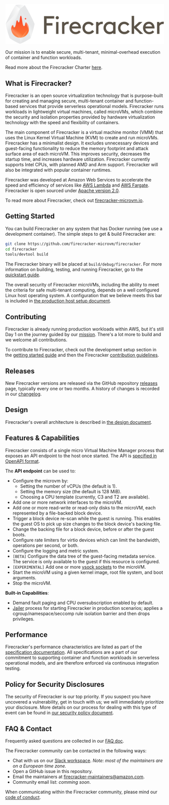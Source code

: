![Firecracker Logo Title](docs/images/fc-logo-title.png)

Our mission is to enable secure, multi-tenant, minimal-overhead execution of
container and function workloads.

Read more about the Firecracker Charter [here](CHARTER.md).

## What is Firecracker?

Firecracker is an open source virtualization technology that is purpose-built
for creating and managing secure, multi-tenant container and function-based
services that provide serverless operational models. Firecracker runs workloads
in lightweight virtual machines, called microVMs, which combine the security and
isolation properties provided by hardware virtualization technology with the
speed and flexibility of containers.

The main component of Firecracker is a virtual machine monitor (VMM) that uses
the Linux Kernel Virtual Machine (KVM) to create and run microVMs. Firecracker
has a minimalist design. It excludes unnecessary devices and guest-facing
functionality to reduce the memory footprint and attack surface area of each
microVM. This improves security, decreases the startup time, and increases
hardware utilization. Firecracker currently supports Intel CPUs, with planned
AMD and Arm support. Firecracker will also be integrated with popular container
runtimes.

Firecracker was developed at Amazon Web Services to accelerate the speed and
efficiency of services like [AWS Lambda](https://aws.amazon.com/lambda/) and
[AWS Fargate](https://aws.amazon.com/fargate/). Firecracker is open
sourced under [Apache version 2.0](LICENSE).

To read more about Firecracker, check out
[firecracker-microvm.io](https://firecracker-microvm.github.io).

## Getting Started

You can build Firecracker on any system that has Docker running (we use a
development container). The simple steps to get & build Firecracker are:

```bash
git clone https://github.com/firecracker-microvm/firecracker
cd firecracker
tools/devtool build
```

The Firecracker binary will be placed at `build/debug/firecracker`. For more
information on building, testing, and running Firecracker, go to the
[quickstart guide](docs/getting-started.md).

The overall security of Firecracker microVMs, including the ability to meet the
criteria for safe multi-tenant computing, depends on a well configured Linux
host operating system. A configuration that we believe meets this bar is
included in [the production host setup document](docs/prod-host-setup.md).

## Contributing

Firecracker is already running production workloads within AWS, but it's still
Day 1 on the journey guided by our [mission](CHARTER.md). There's a lot more to
build and we welcome all contributions.

To contribute to Firecracker, check out the development setup section in the
[getting started guide](docs/getting-started.md) and then the Firecracker
[contribution guidelines](CONTRIBUTE.md).

## Releases

New Firecracker versions are released via the GitHub repository
[releases](https://github.com/firecracker-microvm/firecracker/releases) page,
typically every one or two months. A history of changes is recorded in our
[changelog](CHANGELOG.md).

## Design

Firecracker's overall architecture is described in
[the design document](docs/design.md).

## Features & Capabilities

Firecracker consists of a single micro Virtual Machine Manager process that
exposes an API endpoint to the host once started. The API is
[specified in OpenAPI format](api_server/swagger/firecracker.yaml).

The **API endpoint** can be used to:

- Configure the microvm by:
  - Setting the number of vCPUs (the default is 1).
  - Setting the memory size (the default is 128 MiB).
  - Choosing a CPU template (currently, C3 and T2 are available).
- Add one or more network interfaces to the microVM.
- Add one or more read-write or read-only disks to the microVM, each represented
  by a file-backed block device.
- Trigger a block device re-scan while the guest is running. This enables the
  guest OS to pick up size changes to the block device's backing file.
- Change the backing file for a block device, before or after the guest boots.
- Configure rate limiters for virtio devices which can limit the bandwidth,
  operations per second, or both.
- Configure the logging and metric system.
- `[BETA]` Configure the data tree of the guest-facing metadata service. The
  service is only available to the guest if this resource is configured.
- `[EXPERIMENTAL]` Add one or more [vsock sockets](docs/experimental-vsock.md)
  to the microVM.
- Start the microVM using a given kernel image, root file system, and boot
  arguments.
- Stop the microVM.

**Built-in Capabilities**:

- Demand fault paging and CPU oversubscription enabled by default.
- [Jailer](docs/jailer.md) process for starting Firecracker in production
  scenarios; applies a cgroup/namespace/seccomp rule isolation barrier and then
  drops privileges. 

## Performance

Firecracker's performance characteristics are listed as part of the
[specification documentation](SPECIFICATION.md). All specifications are a part
of our commitment to supporting container and function workloads in serverless
operational models, and are therefore enforced via continuous integration
testing.

## Policy for Security Disclosures

The security of Firecracker is our top priority. If you suspect you have
uncovered a vulnerability, get in touch with us; we will immediately prioritize
your disclosure. More details on our process for dealing with this type of event
can be found in [our security policy document](SECURITY-POLICY.md).

## FAQ & Contact

Frequently asked questions are collected in our [FAQ doc](FAQ.md).

The Firecracker community can be contacted in the following ways:
- Chat with us on our
  [Slack workspace](https://tinyurl.com/firecracker-microvm). _Note: most of the
  maintainers are on a European time zone._
- Open a GitHub issue in this repository.
- Email the maintainers at
  [firecracker-maintainers@amazon.com](mailto:firecracker-maintainers@amazon.com).
- Community email list: _comming soon_.

When communicating within the Firecracker community, please mind our
[code of conduct](CODE-OF-CONDUCT.md).
